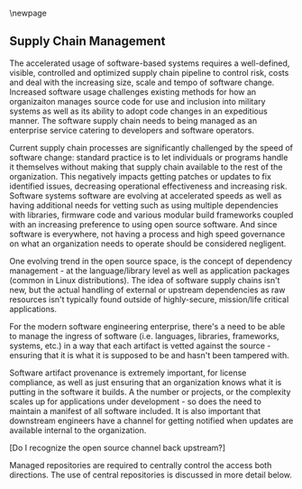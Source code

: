 \newpage

## Supply Chain Management

The accelerated usage of software-based systems requires a well-defined, visible, controlled and optimized supply chain pipeline to control risk, costs and deal with the increasing size, scale and tempo of software change. Increased software usage challenges existing methods for how an organizaiton manages source code for use and inclusion into military systems as well as its ability to adopt code changes in an expeditious manner. The software supply chain needs to being managed as an enterprise service catering to developers and software operators. 

Current supply chain processes are significantly challenged by the speed of software change: standard practice is to let individuals or programs handle it themselves without making that supply chain available to the rest of the organization. This negatively impacts getting patches or updates to fix identified issues, decreasing operational effectiveness and increasing risk. Software systems software are evolving at accelerated speeds as well as having additional needs for vetting such as using multiple dependencies with libraries, firmware code and various modular build frameworks coupled with an increasing preference to using open source software. And since software is everywhere, not having a process and high speed governance on what an organization needs to operate should be considered negligent. 

One evolving trend in the open source space, is the concept of dependency management - at the language/library level as well as application packages (common in Linux distributions).  The idea of software supply chains isn't new, but the actual handling of external or upstream dependencies as raw resources isn't typically found outside of highly-secure, mission/life critical applications.

For the modern software engineering enterprise, there's a need to be able to manage the ingress of software (i.e. languages, libraries, frameworks, systems, etc.) in a way that each artifact is vetted against the source - ensuring that it is what it is supposed to be and hasn't been tampered with.

Software artifact provenance is extremely important, for license compliance, as well as just ensuring that an organization knows what it is putting in the software it builds.  A the number or projects, or the complexity scales up for applications under development - so does the need to maintain a manifest of all software included.  It is also important that downstream engineers have a channel for getting notified when updates are available internal to the organization.

[Do I recognize the open source channel back upstream?]

Managed repositories are required to centrally control the access both directions.  The use of central repositories is discussed in more detail below.
